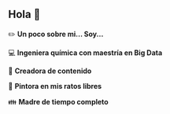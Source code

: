 ## Hola 👋

:pencil2: **Un poco sobre mi... Soy...**

:computer: **Ingeniera química con maestría en Big Data**

:pencil: **Creadora de contenido**

:art: **Pintora en mis ratos libres**

:family: **Madre de tiempo completo**